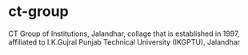 # ct-group
CT Group of Institutions, Jalandhar, collage that is established in 1997, affiliated to I.K.Gujral Punjab Technical University (IKGPTU), Jalandhar
